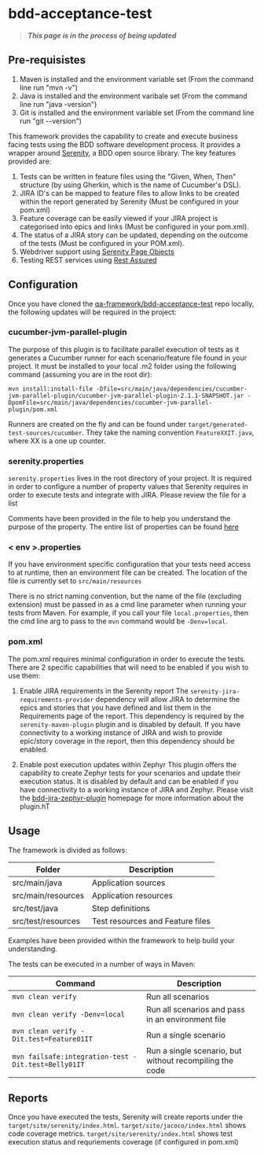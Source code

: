 # bdd-acceptance-test

> ***This page is in the process of being updated***

## Pre-requisistes

1. Maven is installed and the environment variable set (From the command line run "mvn -v")
2. Java is installed and the environment varibale set (From the command line run "java -version")
3. Git is installed and the environment variable set (From the command line run "git --version")

This framework provides the capability to create and execute business facing tests using the BDD software development process. It provides a wrapper around [Serenity](http://www.thucydides.info), a BDD open source library. The key features provided are:

1. Tests can be written in feature files using the "Given, When, Then" structure (by using Gherkin, which is the name of Cucumber's DSL).
2. JIRA ID's can be mapped to feature files to allow links to be created within the report generated by Serenity (Must be configured in your pom.xml)
3. Feature coverage can be easily viewed if your JIRA project is categorised into epics and links (Must be configured in your pom.xml).
4. The status of a JIRA story can be updated, depending on the outcome of the tests (Must be configured in your POM.xml).
5. Webdriver support using [Serenity Page Objects](http://serenity-bdd.info/docs/serenity/#_writing_serenity_page_objects)
6. Testing REST services using [Rest Assured](http://serenity-bdd.info/docs/serenity/#_testing_rest_with_serenity_bdd)

## Configuration
Once you have cloned the [qa-framework/bdd-acceptance-test](https://gitlab.com/qa-framework/bdd-acceptance-test) repo locally, the following updates will be required in the project:

### cucumber-jvm-parallel-plugin
The purpose of this plugin is to facilitate parallel execution of tests as it generates a Cucumber runner for each scenario/feature file found in your project. It must be installed to your local .m2 folder using the following command (assuming you are in the root dir):

`mvn install:install-file -Dfile=src/main/java/dependencies/cucumber-jvm-parallel-plugin/cucumber-jvm-parallel-plugin-2.1.1-SNAPSHOT.jar -DpomFile=src/main/java/dependencies/cucumber-jvm-parallel-plugin/pom.xml`

Runners are created on the fly and can be found under `target/generated-test-sources/cucumber`. They take the naming convention `FeatureXXIT.java`, where XX is a one up counter.

### serenity.properties
`serenity.properties` lives in the root directory of your project. It is required in order to configure a number of property values that Serenity requires in order to execute tests and integrate with JIRA. Please review the file for a list 

Comments have been provided in the file to help you understand the purpose of the property. The entire list of properties can be found [here](http://serenity-bdd.info/docs/serenity/#_serenity_system_properties_and_configuration)

### < env >.properties
If you have environment specific configuration that your tests need access to at runtime, then an environment file can be created. The location of the file is currently set to `src/main/resources`

There is no strict naming convention, but the name of the file (excluding extension) must be passed in as a cmd line parameter when running your tests from Maven. For example, if you call your file `local.properties`, then the cmd line arg to pass to the `mvn` command would be `-Denv=local`.

### pom.xml
The pom.xml requires minimal configuration in order to execute the tests. There are 2 specific capabilities that will need to be enabled if you wish to use them:

1. Enable JIRA requirements in the Serenity report
The `serenity-jira-requirements-provider` dependency will allow JIRA to determine the epics and stories that you have defined and list them in the Requirements page of the report. This dependency is required by the `serenity-maven-plugin` plugin and is disabled by default. If you have connectivity to a working instance of JIRA and wish to provide epic/story coverage in the report, then this dependency should be enabled.

2. Enable post execution updates within Zephyr
This plugin offers the capability to create Zephyr tests for your scenarios and update their execution status. It is disabled by default and can be enabled if you have connectivity to a working instance of JIRA and Zephyr. Please visit the [bdd-jira-zephyr-plugin](https://gitlab.com/qa-framework/bdd-jira-zephyr-plugin) homepage for more information about the plugin.hT

## Usage

The framework is divided as follows:

| Folder             | Description           |
| ------------------ | --------------------- |
  src/main/java      | Application sources
  src/main/resources | Application resources
  src/test/java      | Step definitions
  src/test/resources | Test resources and Feature files

Examples have been provided within the framework to help build your understanding.

The tests can be executed in a number of ways in Maven:

| Command														| Description           |
| ------------------------------------------------------------- | --------------------- |
  `mvn clean verify`											| Run all scenarios
  `mvn clean verify -Denv=local`							| Run all scenarios and pass in an environment file
  `mvn clean verify -Dit.test=Feature01IT`				| Run a single scenario
  `mvn failsafe:integration-test -Dit.test=Belly01IT`	| Run a single scenario, but without recompiling the code

## Reports
Once you have executed the tests, Serenity will create reports under the `target/site/serenity/index.html`.
`target/site/jacoco/index.html` shows code coverage metrics.
`target/site/serenity/index.html` shows test execution status and requriements coverage (if configured in pom.xml)